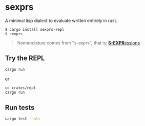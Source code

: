 # sexprs

A minimal lisp dialect to evaluate written entirely in rust.

```
$ cargo install sexprs-repl
$ sexprs
```

> Nomenclature comes from "s-exprs", that is: [**S-EXPR**essions](https://en.wikipedia.org/wiki/S-expression)


## Try the REPL

```bash
cargo run
```

or

```bash
cd crates/repl
cargo run
```


## Run tests

```bash
cargo test --all
```
